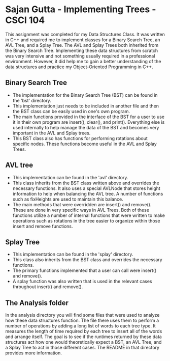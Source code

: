 # Sajan Gutta - Implementing Trees - CSCI 104
This assignment was completed for my Data Structures Class. It was written in C++ and required me to implement classes for a Binary Search Tree, an AVL Tree, and a Splay Tree. The AVL and Splay Trees both inherited from the Binary Search Tree. Implementing these data structures from scratch was very intensive and not something usually required in a professional environment. However, it did help me to gain a better understanding of the data structures and practice my Object-Oriented Programming in C++.
## Binary Search Tree
* The implementation for the Binary Search Tree (BST) can be found in the 'bst' directory.
* This implementation just needs to be included in another file and then the BST class can be easily used in one's own program.
* The main functions provided in the interface of the BST for a user to use it in their own program are insert(), clear(), and print(). Everything else is used internally to help manage the data of the BST and becomes very important in the AVL and Splay trees.
* This BST class also has functions for performing rotations about specific nodes. These functions become useful in the AVL and Splay Trees.
## AVL tree
* This implementation can be found in the 'avl' directory.
* This class inherits from the BST class written above and overrides the necessary functions. It also uses a special AVLNode that stores height information to help when balancing the AVL tree. A number of functions such as fixHeights are used to maintain this balance.
* The main methods that were overridden are insert() and remove(). These are done in very specific ways in AVL Trees. Both of these functions utilize a number of internal functions that were written to make operations such as rotations in the tree easier to organize within those insert and remove functions.
## Splay Tree
* This implementation can be found in the 'splay' directory.
* This class also inherits from the BST class and overrides the necessary functions.
* The primary functions implemented that a user can call were insert() and remove().
* A splay function was also written that is used in the relevant cases throughout insert() and remove().
## The Analysis folder
In the analysis directory you will find some files that were used to analyze how these data structures function. The file there uses them to perform a number of operations by adding a long list of words to each tree type. It measures the length of time required by each tree to insert all of the words and arrange itself. The goal is to see if the runtimes returned by these data structures act how one would theoretically expect a BST, an AVL Tree, and a Splay Tree to act in those different cases. The README in that directory provides more information.
